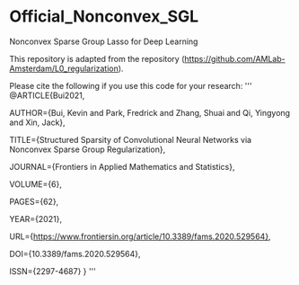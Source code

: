 # Official_Nonconvex_SGL
 Nonconvex Sparse Group Lasso for Deep Learning

This repository is adapted from the repository (https://github.com/AMLab-Amsterdam/L0_regularization).

Please cite the following if you use this code for your research:
'''
@ARTICLE{Bui2021,
  
AUTHOR={Bui, Kevin and Park, Fredrick and Zhang, Shuai and Qi, Yingyong and Xin, Jack},   
	 
TITLE={Structured Sparsity of Convolutional Neural Networks via Nonconvex Sparse Group Regularization},      
	
JOURNAL={Frontiers in Applied Mathematics and Statistics},      
	
VOLUME={6},      

PAGES={62},     
	
YEAR={2021},      
	  
URL={https://www.frontiersin.org/article/10.3389/fams.2020.529564},       
	
DOI={10.3389/fams.2020.529564},      
	
ISSN={2297-4687}
}
'''
